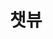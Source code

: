 ---
layout: home

title: 챗뷰
titleTemplate: 채팅 모니터링 프로그램

hero:
  name: 챗뷰 v0.0.5
  text: 채팅 모니터링 프로그램
  tagline: 모니터 하나로 숲 / 치지직 / 아프리카도우미 채팅 모니터링
  image:
    src: /chat-view.svg
    alt: chat-view
  actions:
    - theme: brand
      text: 챗뷰 가이드
      link: /guide/
    - theme: alt
      text: 사용 방법 (Youtube)
      link: https://youtu.be/15xH4RvpjAE

features:
  - icon:
     src: windows-brands-solid.svg
     width: 43.75px
    title: Windows 다운로드
    linkText: 챗뷰.exe
    link: https://github.com/andongmin94/andongmin94/releases/download/chat-view-v0.0.5/Setup.0.0.5.exe
  - icon:
     src: apple-brands-solid.svg
     width: 37.5px
    title: (준비 중) Mac 다운로드
    linkText: 챗뷰.dmg
---
